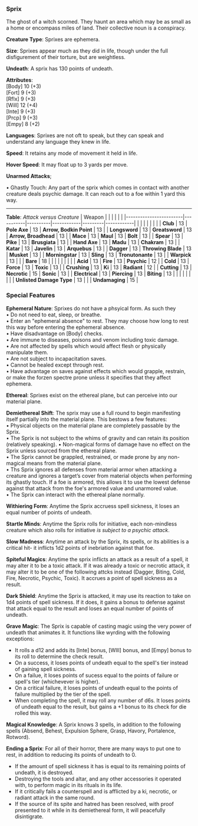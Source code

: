 ### Sprix
The ghost of a witch scorned. They haunt an area which may be as small as a home or encompass miles of land. Their collective noun is a conspiracy.

**Creature Type**: Sprixes are ephemera.

**Size**: Sprixes appear much as they did in life, though under the full disfigurement of their torture, but are weightless.

**Undeath**: A sprix has 130 points of undeath.

**Attributes**:  
[Body] 10 (+3)  
[Fort] 9  (+3)  
[Rflx] 9  (+3)  
[Will] 12 (+4)  
[Inte] 9  (+3)  
[Prcp] 9  (+3)  
[Empy] 8  (+2)  

**Languages**: Sprixes are not oft to speak, but they can speak and understand any language they knew in life.

**Speed**: It retains any mode of movement it held in life.

**Hover Speed**: It may float up to 3 yards per move.

**Unarmed Attacks**;

 • Ghastly Touch: Any part of the sprix which comes in contact with another creature deals psychic damage. It can reach out to a foe within 1 yard this way.

---------------------

**Table**: *Attack versus Creature*
| Weapon                 |          |            |         |            |         |
|------------------------|-----------|----------|------------|---------|------------|
|                        |          |            |         |            |         |
| **Club**                   | 13     | **Pole Axe**       | 13     | **Arrow, Bodkin Point**    | 13    |
| **Longsword**              | 13     | **Greatsword**     | 13     | **Arrow, Broadhead**    | 13    |
| **Mace**                   | 13     | **Maul**           | 13     | **Bolt** | 13    |
| **Spear**                  | 13     | **Pike**           | 13     | **Brusgiata** | 13     |
| **Hand Axe**               | 13     | **Madu**           | 13     | **Chakram** | 13    |
| **Katar**                  | 13     | **Javelin**        | 13     | **Arquebus** | 13    |
| **Dagger**                 | 13     | **Throwing Blade** | 13     | **Musket** | 13    |
| **Morningstar**            | 13     | **Sling**          | 13     | **Tronutonante** | 13    |
| **Warpick**                | 13     |                    |        | **Bare** |  18 |
|                            |           |          |            |         |            |
| **Acid**                   | 13     | **Fire** | 13     | **Psychic** | 12     |
| **Cold**                   | 13     | **Force** | 13     | **Toxic**  | 13     |
| **Crushing**               | 13     | **Ki** | 13     | **Radiant** | 12     |
| **Cutting**                | 13     | **Necrotic** | 15     | **Sonic** | 13    |
| **Electrical**             | 13     | **Piercing** | 13     | **Biting** | 13    |
|                        |           |          |            |         |            |
| **Unlisted Damage Type** | 13 |   |    | **Undamaging** | 15 |


### Special Features

**Ephemeral Nature**: Sprixes do not have a phsyical form. As such they   
 • Do not need to eat, sleep, or breathe.  
 • Enter an "ephemeral absence" to rest. They may choose how long to rest this way before entering the ephemeral absence.  
 • Have disadvantage on [Body] checks.  
 • Are immune to diseases, poisons and venom including toxic damage.  
 • Are not affected by spells which would affect flesh or physically manipulate them.  
 • Are not subject to incapacitation saves.  
 • Cannot be healed except through rest.  
 • Have advantage on saves against effects which would grapple, restrain, or make the forzen spectre prone unless it specifies that they affect ephemera.

**Ethereal**: Sprixes exist on the ethereal plane, but can perceive into our material plane.

 **Demiethereal Shift**: The sprix may use a full round to begin manifesting itself partially into the material plane. This bestows a few features:    
    • Physical objects on the material plane are completely passable by the Sprix.  
    • The Sprix is not subject to the whims of gravity and can retain its position (relatively speaking). 
    • Non-magical forms of damage have no effect on the Sprix unless sourced from the ethereal plane.  
    • The Sprix cannot be grappled, restrained, or made prone by any non-magical means from the material plane.  
    • Ths Sprix ignores all defenses from material armor when attacking a creature and ignores a target’s cover from material objects when performing its ghastly touch. If a foe is armored, this allows it to use the lowest defense against that attack from the foe's armored value and unarmored value.  
    • The Sprix can interact with the ethereal plane normally.  

**Withiering Form**: Anytime the Sprix accruess spell sickness, it loses an equal number of points of undeath.

**Startle Minds**: Anytime the Sprix rolls for initiative, each non-mindless creature which also rolls for initiative *is subject to a psychic attack*.

**Slow Madness**: Anytime an attack by the Sprix, its spells, or its abilities is a critical hit- it inflicts 1d2 points of inebriation against that foe.

**Spiteful Magics**: Anytime the sprix inflicts an attack as a result of a spell, it may alter it to be a toxic attack. If it was already a toxic or necrotic attack, it may alter it to be one of the following attcks instead (Dagger, Biting, Cold, Fire, Necrotic, Psychic, Toxic). It accrues a point of spell sickness as a result.

**Dark Shield**: Anytime the Sprix is attacked, it may use its reaction to take on 1d4 points of spell sickness. If it does, it gains a bonus to defense against that attack equal to the result and loses an equal number of points of undeath.

**Grave Magic**: The Sprix is capable of casting magic using the very power of undeath that animates it. It functions like wyrding with the following exceptions: 
* It rolls a d12 and adds its [Inte] bonus, [WIll] bonus, and [Empy] bonus to its roll to determine the check result.
* On a success, it loses points of undeath equal to the spell's tier instead of gaining spell sickness.
* On a failue, it loses points of sucess equal to the points of failure or spell's tier (whichevever is higher).
* On a critical failure, it loses points of undeath equal to the points of failure multiplied by the tier of the spell.
* When completing the spell, it may roll any number of d6s. It loses points of undeath equal to the result, but gains a +1 bonus to its check for die rolled this way.  

**Magical Knowledge**: A Sprix knows 3 spells, in addition to the following spells (Absend, Behest, Expulsion Sphere, Grasp, Havory, Portalence, Rotword).

**Ending a Sprix**: For all of their horror, there are many ways to put one to rest, in addition to reducing its points of undeath to 0.  
* If the amount of spell sickness it has is equal to its remaining points of undeath, it is destroyed.
* Destroying the tools and altar, and any other accessories it operated with, to perform magic in its rituals in its life.
* If it critically fails a counterspell and is afflicted by a ki, necrotic, or radiant attack in the same round.
* If the source of its spite and hatred has been resolved, with proof presented to it while in its demiethereal form, it will peacefully disintigrate.
